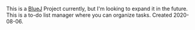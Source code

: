 This is a [BlueJ](https://bluej.org/) Project currently, but I'm looking to expand it in the future. This is a to-do list manager where you can organize tasks. Created 2020-08-06.
